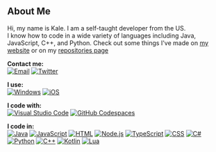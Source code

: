 ## About Me

Hi, my name is Kale. I am a self-taught developer from the US.\
I know how to code in a wide variety of languages including Java, JavaScript, C++, and Python. Check out some things I've made on [my website](https://kaleko.ga/) or on my [repositories page](https://github.com/Kale-Ko?tab=repositories)

**Contact me:**\
[![Email](https://img.shields.io/badge/Email-EA4335?style=for-the-badge&logo=gmail&logoColor=white)](mailto:contact@kaleko.ga)
[![Twitter](https://img.shields.io/badge/Twitter-1DA1F2?style=for-the-badge&logo=twitter&logoColor=white)](https://twitter.com/Kale_The_Ko)

**I use:**\
[![Windows](https://img.shields.io/badge/Window-0078D6?style=for-the-badge&logo=windows&logoColor=white)](https://www.microsoft.com/en-us/windows/windows-11)
[![iOS](https://img.shields.io/badge/iOS-000000?style=for-the-badge&logo=ios&logoColor=white)](https://www.apple.com/ios/)

**I code with:**\
[![Visual Studio Code](https://img.shields.io/badge/Visual%20Studio%20Code-007ACC?style=for-the-badge&logo=visual-studio-code&logoColor=white)](https://code.visualstudio.com/)
[![GitHub Codespaces](https://img.shields.io/badge/GitHub%20Codespaces-181717?style=for-the-badge&logo=github&logoColor=white)](https://github.com/codespaces)

**I code in:**\
[![Java](https://img.shields.io/badge/Java-007396?style=for-the-badge&logo=openjdk&logoColor=white)](https://www.java.com/)
[![JavaScript](https://img.shields.io/badge/Javascript-333333?style=for-the-badge&logo=javascript&logoColor=%23F7DF1E)](https://www.javascript.com/)
[![HTML](https://img.shields.io/badge/HTML-E34F26?style=for-the-badge&logo=html5&logoColor=white)](https://developer.mozilla.org/en-US/docs/Web/HTML)
[![Node.js](https://img.shields.io/badge/Node.js-339933?style=for-the-badge&logo=node.js&logoColor=white)](https://nodejs.org/)
[![TypeScript](https://img.shields.io/badge/Typescript-3178C6?style=for-the-badge&logo=typescript&logoColor=white)](https://www.typescriptlang.org/)
[![CSS](https://img.shields.io/badge/CSS-1572B6?style=for-the-badge&logo=css3&logoColor=white)](https://www.w3.org/Style/CSS/Overview.en.html)
[![C#](https://img.shields.io/badge/C%23-239120?style=for-the-badge&logo=csharp&logoColor=white)](https://docs.microsoft.com/en-us/dotnet/csharp/)
[![Python](https://img.shields.io/badge/Python-3776AB?style=for-the-badge&logo=python&logoColor=white)](https://python.org/)
[![C++](https://img.shields.io/badge/C++-00599C?style=for-the-badge&logo=cplusplus&logoColor=white)](https://docs.microsoft.com/en-us/cpp/cpp/)
[![Kotlin](https://img.shields.io/badge/Kotlin-7F52FF?style=for-the-badge&logo=kotlin&logoColor=white)](https://kotlinlang.org/)
[![Lua](https://img.shields.io/badge/Lua-2C2D72?style=for-the-badge&logo=lua&logoColor=white)](https://www.lua.org/)
